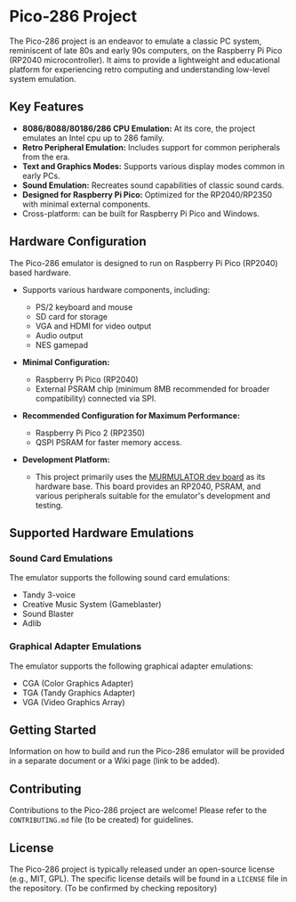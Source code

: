 # Pico-286 Project

The Pico-286 project is an endeavor to emulate a classic PC system, reminiscent of late 80s and early 90s computers, on the Raspberry Pi Pico (RP2040 microcontroller). It aims to provide a lightweight and educational platform for experiencing retro computing and understanding low-level system emulation.

## Key Features

*   **8086/8088/80186/286 CPU Emulation:** At its core, the project emulates an Intel cpu up to 286 family.
*   **Retro Peripheral Emulation:** Includes support for common peripherals from the era.
*   **Text and Graphics Modes:** Supports various display modes common in early PCs.
*   **Sound Emulation:** Recreates sound capabilities of classic sound cards.
*   **Designed for Raspberry Pi Pico:** Optimized for the RP2040/RP2350 with minimal external components.
*   Cross-platform: can be built for Raspberry Pi Pico and Windows.
  
## Hardware Configuration

The Pico-286 emulator is designed to run on Raspberry Pi Pico (RP2040) based hardware.
*   Supports various hardware components, including:
    *   PS/2 keyboard and mouse
    *   SD card for storage
    *   VGA and HDMI for video output
    *   Audio output
    *   NES gamepad


*   **Minimal Configuration:**
    *   Raspberry Pi Pico (RP2040)
    *   External PSRAM chip (minimum 8MB recommended for broader compatibility) connected via SPI.

*   **Recommended Configuration for Maximum Performance:**
    *   Raspberry Pi Pico 2 (RP2350)
    *   QSPI PSRAM for faster memory access.

*   **Development Platform:**
    *   This project primarily uses the [MURMULATOR dev board](https://murmulator.ru) as its hardware base. This board provides an RP2040, PSRAM, and various peripherals suitable for the emulator's development and testing.

## Supported Hardware Emulations

### Sound Card Emulations

The emulator supports the following sound card emulations:

*   Tandy 3-voice
*   Creative Music System (Gameblaster)
*   Sound Blaster
*   Adlib

### Graphical Adapter Emulations

The emulator supports the following graphical adapter emulations:

*   CGA (Color Graphics Adapter)
*   TGA (Tandy Graphics Adapter)
*   VGA (Video Graphics Array)

## Getting Started

Information on how to build and run the Pico-286 emulator will be provided in a separate document or a Wiki page (link to be added).

## Contributing

Contributions to the Pico-286 project are welcome! Please refer to the `CONTRIBUTING.md` file (to be created) for guidelines.

## License

The Pico-286 project is typically released under an open-source license (e.g., MIT, GPL). The specific license details will be found in a `LICENSE` file in the repository. (To be confirmed by checking repository)
